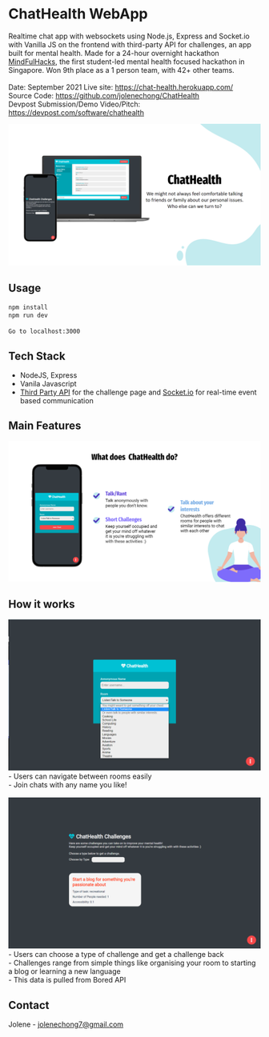 # ChatHealth WebApp
Realtime chat app with websockets using Node.js, Express and Socket.io with Vanilla JS on the frontend with third-party API for challenges, an app built for mental health. Made for a 24-hour overnight hackathon [MindFulHacks](https://mindfulhacks.devpost.com/), the first student-led mental health focused  hackathon in Singapore. Won 9th place as a 1 person team, with 42+ other teams.
<br><br>
Date: September 2021
Live site: https://chat-health.herokuapp.com/ <br>
Source Code: https://github.com/jolenechong/ChatHealth <br>
Devpost Submission/Demo Video/Pitch: https://devpost.com/software/chathealth<br>

<img src='chatHealth.png' alt="screenshot of ChatHealth website"/>

## Usage
```
npm install
npm run dev

Go to localhost:3000
```

## Tech Stack
- NodeJS, Express
- Vanila Javascript
- [Third Party API](https://www.boredapi.com/) for the challenge page and [Socket.io](https://socket.io/) for real-time event based communication

## Main Features
<img src="chatHealthFeatures.png" alt='ChatHealth Features'/>

## How it works
<img src='chatHealthChallenges1.png' alt='Chat room options'/>
<br>
- Users can navigate between rooms easily <br>
- Join chats with any name you like!
<br><br>
<img src='chatHealth1.png' alt='Challenges Page'/>
<br>
- Users can choose a type of challenge and get a challenge back <br>
- Challenges range from simple things like organising your room to starting a blog or learning a new language <br>
- This data is pulled from Bored API

## Contact
Jolene - [jolenechong7@gmail.com](mailto:jolenechong7@gmail.com) <br>
